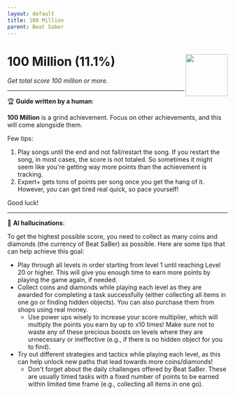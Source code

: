 ```yaml
---
layout: default
title: 100 Million
parent: Beat Saber
---
```


# 100 Million (11.1%) <img align="right" src="https://cdn.cloudflare.steamstatic.com/steamcommunity/public/images/apps/620980/cc071c3d9d6ef6584d3814b8f40c916efa86268f.jpg" width="96" height="96">

_Get total score 100 million or more._

---

:trophy: **Guide written by a human**:

**100 Million** is a grind achievement. Focus on other achievements, and this will come alongside them.

Few tips:

1. Play songs until the end and not fail/restart the song. If you restart the song, in most cases, the score is not totaled. So sometimes it might seem like you're getting way more points than the achievement is tracking.
2. Expert+ gets tons of points per song once you get the hang of it. However, you can get tired real quick, so pace yourself!

Good luck!

---

:robot: **AI hallucinations**:

To get the highest possible score, you need to collect as many coins and diamonds (the currency of Beat SaBer) as possible. Here are some tips that can help achieve this goal:

- Play through all levels in order starting from level 1 until reaching Level 20 or higher. This will give you enough time to earn more points by playing the game again, if needed.
- Collect coins and diamonds while playing each level as they are awarded for completing a task successfully (either collecting all items in one go or finding hidden objects). You can also purchase them from shops using real money.
  - Use power ups wisely to increase your score multiplier, which will multiply the points you earn by up to x10 times! Make sure not to waste any of these precious boosts on levels where they are unnecessary or ineffective (e.g., if there is no hidden object for you to find).
- Try out different strategies and tactics while playing each level, as this can help unlock new paths that lead towards more coins/diamonds!
  - Don't forget about the daily challenges offered by Beat SaBer. These are usually timed tasks with a fixed number of points to be earned within limited time frame (e.g., collecting all items in one go).
